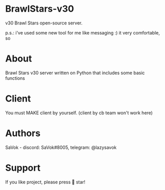 # BrawlStars-v30
v30 Brawl Stars open-source server.

p.s.: i've used some new tool for me like messaging :) it very comfortable, so
# About
Brawl Stars v30 server written on Python that includes some basic functions
# Client
You must MAKE client by yourself. (client by cb team won't work here)
# Authors
SaVok - discord: SaVok#8005, telegram: @lazysavok
# Support
If you like project, please press 🌟 star!
